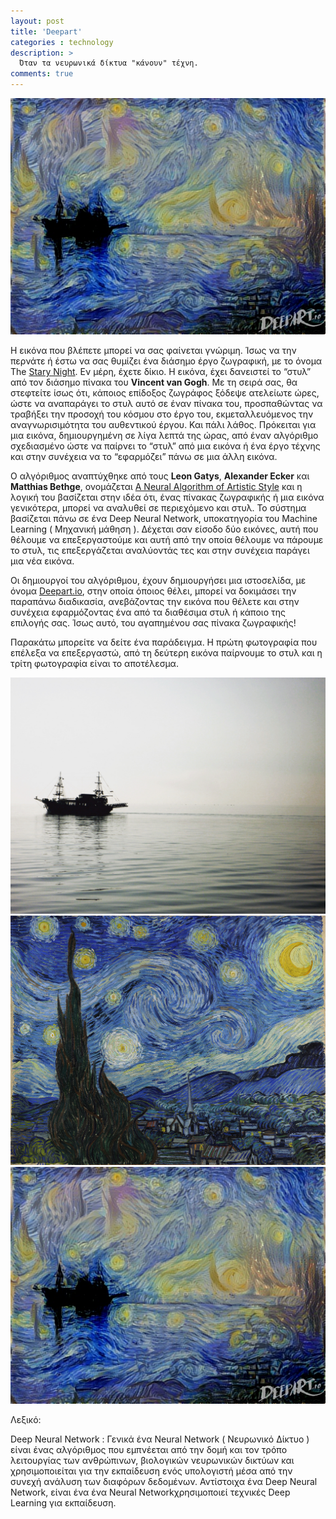 ```yaml
---
layout: post
title: 'Deepart'
categories : technology
description: >
  Όταν τα νευρωνικά δίκτυα "κάνουν" τέχνη.
comments: true
---
```


![800x400](/assets/img/deepart-main.jpg "Large example image")

Η εικόνα που βλέπετε μπορεί να σας φαίνεται γνώριμη. Ίσως να την περνάτε ή έστω να σας θυμίζει ένα διάσημο έργο ζωγραφική, με το όνομα The [Stary Night](https://en.wikipedia.org/wiki/The_Starry_Night). Εν μέρη, έχετε δίκιο. H εικόνα, έχει δανειστεί το “στυλ” από τον διάσημο πίνακα του <strong>Vincent van Gogh</strong>. Με τη σειρά σας, θα στεφτείτε ίσως ότι, κάποιος επίδοξος ζωγράφος ξόδεψε ατελείωτε ώρες, ώστε να αναπαράγει το στυλ αυτό σε έναν πίνακα του, προσπαθώντας να τραβήξει την προσοχή του κόσμου στο έργο του, εκμεταλλευόμενος την αναγνωρισιμότητα του αυθεντικού έργου. Και πάλι λάθος. Πρόκειται για μια εικόνα, δημιουργημένη σε λίγα λεπτά της ώρας, από έναν αλγόριθμο σχεδιασμένο ώστε να παίρνει το “στυλ” από μια εικόνα ή ένα έργο τέχνης και στην συνέχεια να το “εφαρμόζει” πάνω σε μια άλλη εικόνα.

Ο αλγόριθμος αναπτύχθηκε από τους <strong>Leon Gatys</strong>, <strong>Alexander Ecker</strong> και <strong>Matthias Bethge</strong>, ονομάζεται [A Neural Algorithm of Artistic Style](https://arxiv.org/abs/1508.06576) και η λογική του βασίζεται στην ιδέα ότι, ένας πίνακας ζωγραφικής ή μια εικόνα γενικότερα, μπορεί να αναλυθεί σε περιεχόμενο και στυλ. To σύστημα βασίζεται πάνω σε ένα Deep Neural Network, υποκατηγορία του Machine Learning ( Μηχανική μάθηση ). Δέχεται σαν είσοδο δύο εικόνες, αυτή που θέλουμε να επεξεργαστούμε και αυτή από την οποία θέλουμε να πάρουμε το στυλ, τις επεξεργάζεται αναλύοντάς τες και στην συνέχεια παράγει μια νέα εικόνα.

Οι δημιουργοί του αλγόριθμου, έχουν δημιουργήσει μια ιστοσελίδα, με όνομα [Deepart.io](https://arxiv.org/abs/1508.06576), στην οποία όποιος θέλει, μπορεί να δοκιμάσει την παραπάνω διαδικασία, ανεβάζοντας την εικόνα που θέλετε και στην συνέχεια εφαρμόζοντας ένα από τα διαθέσιμα στυλ ή κάποιο της επιλογής σας. Ίσως αυτό, του αγαπημένου σας πίνακα ζωγραφικής!

Παρακάτω μπορείτε να δείτε ένα παράδειγμα. Η πρώτη φωτογραφία που επέλεξα να επεξεργαστώ, από τη δεύτερη εικόνα παίρνουμε το στυλ και η τρίτη φωτογραφία είναι το αποτέλεσμα.

![200x200](/assets/img/deepart-sm-1.jpg "Small example image")
![200x200](/assets/img/deepart-sm-2.jpg "Small example image")
![200x200](/assets/img/deepart-sm-3.jpg "Small example image")

Λεξικό:

Deep Neural Network : Γενικά ένα Neural Network ( Νευρωνικό Δίκτυο ) είναι ένας αλγόριθμος που εμπνέεται από την δομή και τον τρόπο λειτουργίας των ανθρώπινων, βιολογικών νευρωνικών δικτύων και χρησιμοποιείται για την εκπαίδευση ενός υπολογιστή μέσα από την συνεχή ανάλυση των διαφόρων δεδομένων. Αντίστοιχα ένα Deep Neural Network, είναι ένα ένα Neural Networkχρησιμοποιεί τεχνικές Deep Learning για εκπαίδευση.
